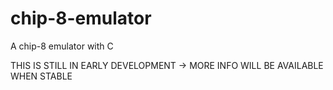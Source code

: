 # chip-8-emulator
A chip-8 emulator with C

THIS IS STILL IN EARLY DEVELOPMENT -> MORE INFO WILL BE AVAILABLE WHEN STABLE
